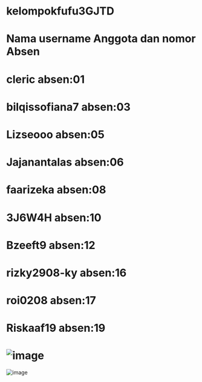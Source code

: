 # kelompokfufu3GJTD
# Nama username Anggota dan nomor Absen
# cleric absen:01
# bilqissofiana7 absen:03 
# Lizseooo absen:05
# Jajanantalas absen:06
# faarizeka absen:08
# 3J6W4H absen:10 
# Bzeeft9 absen:12 
# rizky2908-ky absen:16
# roi0208 absen:17
# Riskaaf19 absen:19
# ![image](https://github.com/user-attachments/assets/04ef3407-83e9-480e-be5d-7f830718e10c)
![image](https://github.com/user-attachments/assets/cfe59c70-7679-44d6-809f-fb280032244e)

